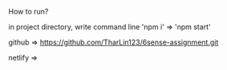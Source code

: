How to run?

in project directory, write command line 'npm i' => 'npm start'

github => https://github.com/TharLin123/6sense-assignment.git

netlify => 